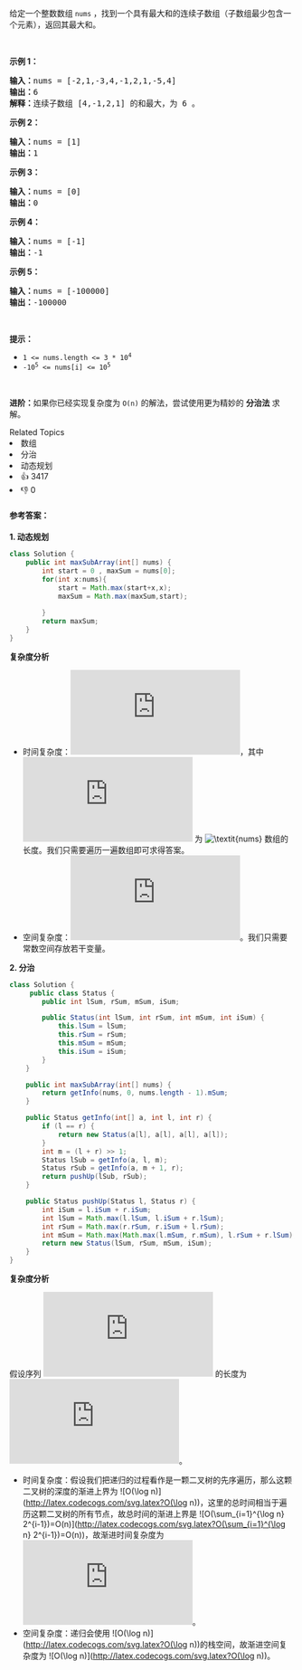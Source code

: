 <p>给定一个整数数组 <code>nums</code> ，找到一个具有最大和的连续子数组（子数组最少包含一个元素），返回其最大和。</p>

<p> </p>

<p><strong>示例 1：</strong></p>

<pre>
<strong>输入：</strong>nums = [-2,1,-3,4,-1,2,1,-5,4]
<strong>输出：</strong>6
<strong>解释：</strong>连续子数组 [4,-1,2,1] 的和最大，为 6 。
</pre>

<p><strong>示例 2：</strong></p>

<pre>
<strong>输入：</strong>nums = [1]
<strong>输出：</strong>1
</pre>

<p><strong>示例 3：</strong></p>

<pre>
<strong>输入：</strong>nums = [0]
<strong>输出：</strong>0
</pre>

<p><strong>示例 4：</strong></p>

<pre>
<strong>输入：</strong>nums = [-1]
<strong>输出：</strong>-1
</pre>

<p><strong>示例 5：</strong></p>

<pre>
<strong>输入：</strong>nums = [-100000]
<strong>输出：</strong>-100000
</pre>

<p> </p>

<p><strong>提示：</strong></p>

<ul>
	<li><code>1 <= nums.length <= 3 * 10<sup>4</sup></code></li>
	<li><code>-10<sup>5</sup> <= nums[i] <= 10<sup>5</sup></code></li>
</ul>

<p> </p>

<p><strong>进阶：</strong>如果你已经实现复杂度为 <code>O(n)</code> 的解法，尝试使用更为精妙的 <strong>分治法</strong> 求解。</p>
<div><div>Related Topics</div><div><li>数组</li><li>分治</li><li>动态规划</li></div></div><div><li>👍 3417</li><li>👎 0</li></div>

#### **参考答案：**

**1. 动态规划**

```java
class Solution {
    public int maxSubArray(int[] nums) {
        int start = 0 , maxSum = nums[0];
        for(int x:nums){
            start = Math.max(start+x,x);
            maxSum = Math.max(maxSum,start);
            
        }
        return maxSum;
    }
}
```

**复杂度分析**

- 时间复杂度：![O(n)](http://latex.codecogs.com/svg.latex?O(n))，其中 ![n](http://latex.codecogs.com/svg.latex?n) 为 ![\textit{nums}](http://latex.codecogs.com/svg.latex?\textit{nums}) 数组的长度。我们只需要遍历一遍数组即可求得答案。
- 空间复杂度：![O(1)](http://latex.codecogs.com/svg.latex?O(1))。我们只需要常数空间存放若干变量。

**2. 分治**

```java
class Solution {
     public class Status {
        public int lSum, rSum, mSum, iSum;

        public Status(int lSum, int rSum, int mSum, int iSum) {
            this.lSum = lSum;
            this.rSum = rSum;
            this.mSum = mSum;
            this.iSum = iSum;
        }
    }

    public int maxSubArray(int[] nums) {
        return getInfo(nums, 0, nums.length - 1).mSum;
    }

    public Status getInfo(int[] a, int l, int r) {
        if (l == r) {
            return new Status(a[l], a[l], a[l], a[l]);
        }
        int m = (l + r) >> 1;
        Status lSub = getInfo(a, l, m);
        Status rSub = getInfo(a, m + 1, r);
        return pushUp(lSub, rSub);
    }

    public Status pushUp(Status l, Status r) {
        int iSum = l.iSum + r.iSum;
        int lSum = Math.max(l.lSum, l.iSum + r.lSum);
        int rSum = Math.max(r.rSum, r.iSum + l.rSum);
        int mSum = Math.max(Math.max(l.mSum, r.mSum), l.rSum + r.lSum);
        return new Status(lSum, rSum, mSum, iSum);
    }
}
```

**复杂度分析**

假设序列 ![a](http://latex.codecogs.com/svg.latex?a) 的长度为 ![n](http://latex.codecogs.com/svg.latex?n)。

- 时间复杂度：假设我们把递归的过程看作是一颗二叉树的先序遍历，那么这颗二叉树的深度的渐进上界为 ![O(\log n)](http://latex.codecogs.com/svg.latex?O(\log n))，这里的总时间相当于遍历这颗二叉树的所有节点，故总时间的渐进上界是 ![O(\sum_{i=1}^{\log n} 2^{i-1})=O(n)](http://latex.codecogs.com/svg.latex?O(\sum_{i=1}^{\log n} 2^{i-1})=O(n))，故渐进时间复杂度为 ![O(n)](http://latex.codecogs.com/svg.latex?O(n))。
- 空间复杂度：递归会使用  ![O(\log n)](http://latex.codecogs.com/svg.latex?O(\log n))的栈空间，故渐进空间复杂度为 ![O(\log n)](http://latex.codecogs.com/svg.latex?O(\log n))。

